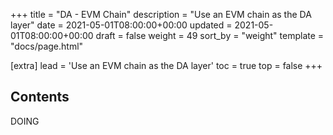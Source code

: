 +++
title = "DA - EVM Chain"
description = "Use an EVM chain as the DA layer"
date = 2021-05-01T08:00:00+00:00
updated = 2021-05-01T08:00:00+00:00
draft = false
weight = 49
sort_by = "weight"
template = "docs/page.html"

[extra]
lead = 'Use an EVM chain as the DA layer'
toc = true
top = false
+++

## Contents
DOING

